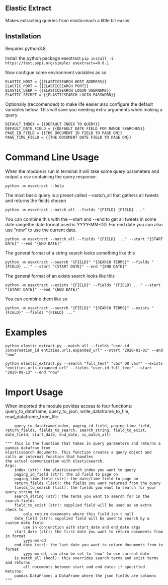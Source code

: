 ## Elastic Extract

Makes extracting queries from elasticseach a little bit easier.

## Installation

Requires python3.8

Install the python package esextract ```pip install -i https://test.pypi.org/simple/ esextract==0.0.1```

Now configue some environment variables as so

```
ELASTIC_HOST = {{ELASTICSEARCH HOST ADDRESS}}
ELASTIC_PORT = {{ELASTICSEARCH PORT}}
ELASTIC_USER = {{ELASTICSEARCH LOGIN USERNAME}}
ELASTIC_SECRET = {{ELASTICSEARCH LOGIN PASSWORD}}
```

Optionally (reccomended) to make life easier also configure the default variables below. This will save you needing extra arguments when making a query.

```
DEFAULT_INDEX = {{DEFAULT INDEX TO QUERY}}
DEFAULT_DATE_FIELD = {{DEFAULT DATE FIELD FOR RANGE SEARCHES}} 
PAGE_ID_FIELD = {{THE DOCUMENT ID FIELD TO PAGE ON}}
PAGE_TIME_FIELD = {{THE DOCUMENT DATE FIELD TO PAGE ON}}
```

# Command Line Usage

When the module is run in terminal it will take some query parameters and output a csv containing the query response.

```
python -m esextract --help
```

The most basic query is a preset called --match_all that gathers all tweets and returns the fields chosen

```
python -m esextract --match_all --fields "{FIELD} {FIELD} ..."
```

You can combine this with the --start and --end to get all tweets in some date rangethe date format used is YYYY-MM-DD. For end date you can also use "now" to use the current date.

```
python -m esextract --match_all --fields "{FIELD} ..." --start "{START DATE}" --end "{END DATE}"
```

The general format of a string search looks something like this

```
python -m esextract --search "{FIELD}" "{SEARCH TERMS}" --fields "{FIELD} ..." --start "{START DATE}" --end "{END DATE}"
```

The general format of an exists search looks like this

```
python -m esextract --exists "{FIELD}" --fields "{FIELD} ..." --start "{START DATE}" --end "{END DATE}"
```

You can combine them like so 

```
python -m esextract --search "{FIELD}" "{SEARCH TERMS}" --exists "{FIELD}" --fields "{FIELD} ..."
```

# Examples

```
python elastic_extract.py --match_all --fields "user.id conversation_id entities.urls.expanded_url" --start "2020-01-01" --end "now"
```

```
python elastic_extract.py --search "full_text" "vac* OR vax*" --exists "entities.urls.expanded_url" --fields "user.id full_text" --start "2020-09-13" --end "now"
```

# Import Usage

When imported the module povides access to four functions: query_to_dataframe, query_to_json, write_dataframe_to_file, read_dataframe_from_file.

```
    query_to_dataframe(index, paging_id_field, paging_time_field, return_fields, fields_to_search, search_string, field_to_exist, date_field, start_date, end_date, is_match_all)

""" This is the function that takes in query parameters and returns a pandas datafram from
elasticsearch documents. This function creates a query object and calls an internal function that handles
the actual communication with elasticsearch.
Args:
    index (str): the elasticsearch index you want to query
    paging_id_field (str): the id field to page on
    paging_time_field (str): the date/time field to page on
    return_fields (list): the fields you want returned from the query
    fields_to_search (list): the fields you want to search for your query string in
    search_string (str): the terms you want to search for in the search fields
    field_to_exist (str): supplied field will be used as an extra check to 
        only return documents where this field isn't null
    date_field (str): supplied field will be used to search by a custom date field
        use in conjunction with start_date and end_date args
    start_date (str): the first date you want to return documents from in format
        yyyy-mm-dd
    end_date (str): the last date you want to return documents from in format
        yyyy-mm-dd, can also be set to 'now' to use current date
    is_match_all (bool): this overrides search terms and exist terms and returns
        all documents between start and end dates if specified
Returns:
    pandas.DataFrame: a DataFrame where the json fields are columns
"""
```
